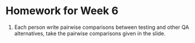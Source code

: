 # Homework for Week 6

1. Each person write pairwise comparisons between testing and other QA alternatives, take the pairwise comparisons given in the slide. 